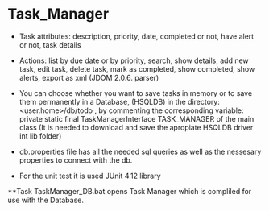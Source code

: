 # Task_Manager

- Task attributes: description, priority, date, completed or not, have alert or not, task details

- Actions: list by due date or by priority, search, show details, add new task, edit task,
           delete task, mark as completed, show completed, show alerts, export as xml (JDOM 2.0.6. parser)

- You can choose whether you want to save tasks in memory or to save them permanently in a Database,
  (HSQLDB) in the directory: <user.home>/db/todo , by commenting the corresponding variable:
  private static final TaskManagerInterface TASK_MANAGER of the main class
  (It is needed to download and save the apropiate HSQLDB driver int lib folder)

- db.properties file has all the needed sql queries as well as the nessesary properties to connect with the db.

- For the unit test it is used JUnit 4.12 library

**Task TaskManager_DB.bat opens Task Manager which is compliled for use with the Database.
